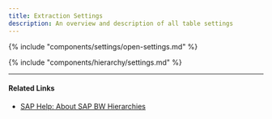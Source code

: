 ```yaml
---
title: Extraction Settings
description: An overview and description of all table settings
---
```


{% include "components/settings/open-settings.md"  %}

{% include "components/hierarchy/settings.md"  %}

*****
#### Related Links
- [SAP Help: About SAP BW Hierarchies](https://help.sap.com/saphelp_scm41/helpdata/en/90/fd36709c6411d5b4000050dadfb23f/content.htm?no_cache=true)
